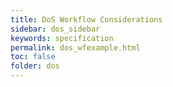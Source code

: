 ```yaml
---
title: DoS Workflow Considerations
sidebar: dos_sidebar
keywords: specification
permalink: dos_wfexample.html
toc: false
folder: dos
---
```

